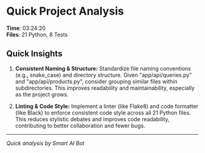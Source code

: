 # Quick Project Analysis

**Time**: 03:24:20  
**Files**: 21 Python, 8 Tests

## Quick Insights

1. **Consistent Naming & Structure:** Standardize file naming conventions (e.g., snake_case) and directory structure. Given "app/api/queries.py" and "app/api/products.py", consider grouping similar files within subdirectories. This improves readability and maintainability, especially as the project grows.

2. **Linting & Code Style:** Implement a linter (like Flake8) and code formatter (like Black) to enforce consistent code style across all 21 Python files. This reduces stylistic debates and improves code readability, contributing to better collaboration and fewer bugs.


---
*Quick analysis by Smart AI Bot*

